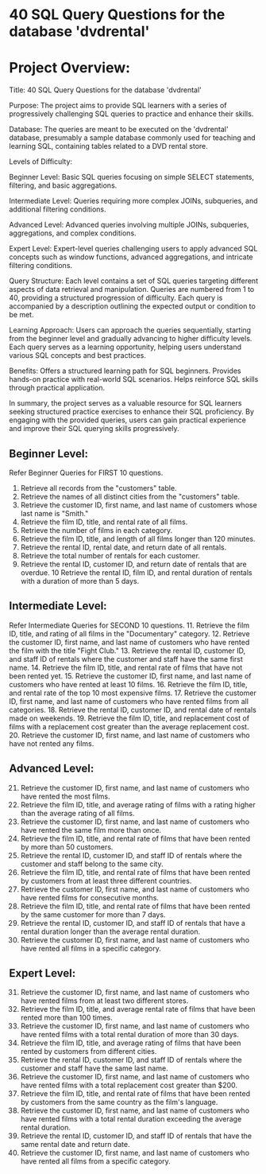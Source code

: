 # 40 SQL Query Questions for the database 'dvdrental'

# Project Overview:
Title: 40 SQL Query Questions for the database 'dvdrental'

Purpose: The project aims to provide SQL learners with a series of progressively challenging SQL queries to practice and enhance their skills.

Database: The queries are meant to be executed on the 'dvdrental' database, presumably a sample database commonly used for teaching and learning SQL, containing tables related to a DVD rental store.

Levels of Difficulty:

Beginner Level: Basic SQL queries focusing on simple SELECT statements, filtering, and basic aggregations.

Intermediate Level: Queries requiring more complex JOINs, subqueries, and additional filtering conditions.

Advanced Level: Advanced queries involving multiple JOINs, subqueries, aggregations, and complex conditions.

Expert Level: Expert-level queries challenging users to apply advanced SQL concepts such as window functions, advanced aggregations, and intricate filtering conditions.

Query Structure:
Each level contains a set of SQL queries targeting different aspects of data retrieval and manipulation.
Queries are numbered from 1 to 40, providing a structured progression of difficulty.
Each query is accompanied by a description outlining the expected output or condition to be met.

Learning Approach:
Users can approach the queries sequentially, starting from the beginner level and gradually advancing to higher difficulty levels.
Each query serves as a learning opportunity, helping users understand various SQL concepts and best practices.

Benefits:
Offers a structured learning path for SQL beginners.
Provides hands-on practice with real-world SQL scenarios.
Helps reinforce SQL skills through practical application.

In summary, the project serves as a valuable resource for SQL learners seeking structured practice exercises to enhance their SQL proficiency. By engaging with the provided queries, users can gain practical experience and improve their SQL querying skills progressively.

## Beginner Level:
Refer Beginner Queries for FIRST 10 questions.
1. Retrieve all records from the "customers" table.
2. Retrieve the names of all distinct cities from the "customers" table.
3. Retrieve the customer ID, first name, and last name of customers whose last name is "Smith."
4. Retrieve the film ID, title, and rental rate of all films.
5. Retrieve the number of films in each category.
6. Retrieve the film ID, title, and length of all films longer than 120 minutes.
7. Retrieve the rental ID, rental date, and return date of all rentals.
8. Retrieve the total number of rentals for each customer.
9. Retrieve the rental ID, customer ID, and return date of rentals that are overdue.
10 Retrieve the rental ID, film ID, and rental duration of rentals with a duration of more than 5 days.

## Intermediate Level:
Refer Intermediate Queries for SECOND 10 questions.
11. Retrieve the film ID, title, and rating of all films in the "Documentary" category.
12. Retrieve the customer ID, first name, and last name of customers who have rented the film with the title "Fight Club."
13. Retrieve the rental ID, customer ID, and staff ID of rentals where the customer and staff have the same first name.
14. Retrieve the film ID, title, and rental rate of films that have not been rented yet.
15. Retrieve the customer ID, first name, and last name of customers who have rented at least 10 films.
16. Retrieve the film ID, title, and rental rate of the top 10 most expensive films.
17. Retrieve the customer ID, first name, and last name of customers who have rented films from all categories.
18. Retrieve the rental ID, customer ID, and rental date of rentals made on weekends.
19. Retrieve the film ID, title, and replacement cost of films with a replacement cost greater than the average replacement cost.
20. Retrieve the customer ID, first name, and last name of customers who have not rented any films.

## Advanced Level:
21. Retrieve the customer ID, first name, and last name of customers who have rented the most films.
22. Retrieve the film ID, title, and average rating of films with a rating higher than the average rating of all films.
23. Retrieve the customer ID, first name, and last name of customers who have rented the same film more than once.
24. Retrieve the film ID, title, and rental rate of films that have been rented by more than 50 customers.
25. Retrieve the rental ID, customer ID, and staff ID of rentals where the customer and staff belong to the same city.
26. Retrieve the film ID, title, and rental rate of films that have been rented by customers from at least three different countries.
27. Retrieve the customer ID, first name, and last name of customers who have rented films for consecutive months.
28. Retrieve the film ID, title, and rental rate of films that have been rented by the same customer for more than 7 days.
29. Retrieve the rental ID, customer ID, and staff ID of rentals that have a rental duration longer than the average rental duration.
30. Retrieve the customer ID, first name, and last name of customers who have rented all films in a specific category.

## Expert Level:
31. Retrieve the customer ID, first name, and last name of customers who have rented films from at least two different stores.
32. Retrieve the film ID, title, and average rental rate of films that have been rented more than 100 times.
33. Retrieve the customer ID, first name, and last name of customers who have rented films with a total rental duration of more than 30 days.
34. Retrieve the film ID, title, and average rating of films that have been rented by customers from different cities.
35. Retrieve the rental ID, customer ID, and staff ID of rentals where the customer and staff have the same last name.
36. Retrieve the customer ID, first name, and last name of customers who have rented films with a total replacement cost greater than $200.
37. Retrieve the film ID, title, and rental rate of films that have been rented by customers from the same country as the film's language.
38. Retrieve the customer ID, first name, and last name of customers who have rented films with a total rental duration exceeding the average rental duration.
39. Retrieve the rental ID, customer ID, and staff ID of rentals that have the same rental date and return date.
40. Retrieve the customer ID, first name, and last name of customers who have rented all films from a specific category.


